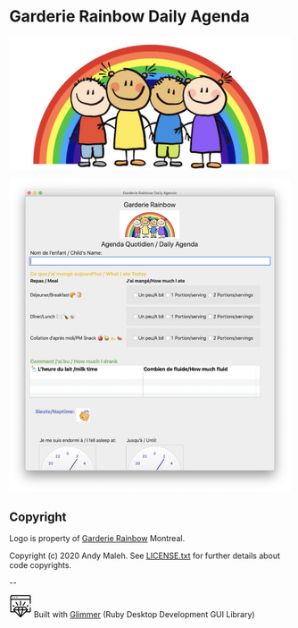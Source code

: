 # Garderie Rainbow Daily Agenda

![Garderie Rainbow Logo](images/garderie_rainbow_daily_agenda_logo.png)

![Garderie Rainbow Screenshot](images/garderie_rainbow_daily_agenda_screenshot.png)

## Copyright

Logo is property of [Garderie Rainbow](https://www.garderierainbow.com/) Montreal.

Copyright (c) 2020 Andy Maleh. See [LICENSE.txt](LICENSE.txt) for further details about code copyrights.

--

[<img src="https://raw.githubusercontent.com/AndyObtiva/glimmer/master/images/glimmer-logo-hi-res.png" height=40 />](https://github.com/AndyObtiva/glimmer) Built with [Glimmer](https://github.com/AndyObtiva/glimmer) (Ruby Desktop Development GUI Library)
